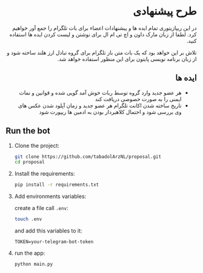 <div dir="rtl">
<h1>
طرح پیشنهادی
</h1>

در این ریپازیتوری تمام ایده ها و پیشنهادات اعضاء برای بات تلگرام را جمع آور خواهیم کرد. لطفا از زبان مارک داون و اچ تی ام ال برای نوشتن و لیست کردن ایده ها استفاده کنید.

تلاش بر این خواهد بود که یک بات متن باز تلگرام برای گروه تبادل ارز هلند ساخته شود و از زبان برنامه نویسی پایتون برای این منظور استفاده خواهد شد.

<h2>
ایده ها
</h2>
 
<ul>
  <li>
    هر عضو جدید وارد گروه توسط ربات خوش آمد گویی شده و قوانین و نمات ایمنی را به صورت خصوصی دریافت کند
  </li>
  <li>
    تاریخ ساخته شدن اکانت تلگرام هر عضو جدید و زمان آپلود شدن عکس های وی بررسی شود و احتمال کلاهبردار بودن به ادمین ها ریپورت شود
  </li>
</ul>
</div>


## Run the bot

1. Clone the project:
    ```bash
    git clone https://github.com/tabadolArzNL/proposal.git
    cd proposal
    ```

2. Install the requirements:
    ```bash
    pip install -r requirements.txt
    ```

3. Add environments variables:

    create a file call `.env`:
    ```bash
    touch .env
    ```

    and add this variables to it:
    ```env
    TOKEN=your-telegram-bot-token
    ```

4. run the app:

    ```bash
    python main.py
    ```